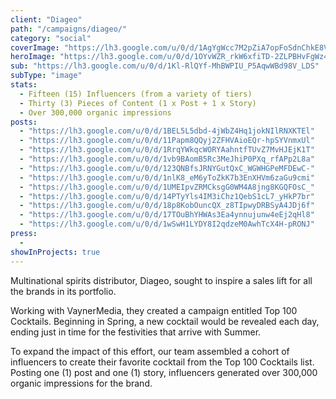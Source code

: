```yaml
---
client: "Diageo"
path: "/campaigns/diageo/"
category: "social"
coverImage: "https://lh3.google.com/u/0/d/1AgYgWcc7M2pZiA7opFoSdnChkE8VyQXK"
heroImage: "https://lh3.google.com/u/0/d/1OYvWZR_rkW6xfiTD-2ZLPBHvFgWz4F5E"
sub: "https://lh3.google.com/u/0/d/1Kl-RlQYf-MhBWPIU_P5AqwWBd98V_LDS"
subType: "image"
stats:
  - Fifteen (15) Influencers (from a variety of tiers)
  - Thirty (3) Pieces of Content (1 x Post + 1 x Story)
  - Over 300,000 organic impressions
posts:
  - "https://lh3.google.com/u/0/d/1BEL5L5dbd-4jWbZ4Hq1jokNIlRNXKTEl"
  - "https://lh3.google.com/u/0/d/11Papm8QQyj2ZFHVAioEQr-hpSYVnmxUl"
  - "https://lh3.google.com/u/0/d/1RrqYWkqcWORYAahntfTUvZ7MvHJEjK1T"
  - "https://lh3.google.com/u/0/d/1vb9BAomB5Rc3MeJhiP0PXq_rfAPp2L8a"
  - "https://lh3.google.com/u/0/d/123QNBfsJRNYGutQxC_WGWHGPeMFDEwC-"
  - "https://lh3.google.com/u/0/d/1nlK8_eM6yToZkK7b3EnXHVm6zaGu9cmi"
  - "https://lh3.google.com/u/0/d/1UMEIpvZRMCksgG0WM4A8jng8KGQFOsC_"
  - "https://lh3.google.com/u/0/d/14PTyYls4IM3iChz1QebS1cL7_yHkP7br"
  - "https://lh3.google.com/u/0/d/18p8KobOuncQX_z8TIpwyDRBSyA4JDj6f"
  - "https://lh3.google.com/u/0/d/17TOuBhYHWAs3Ea4ynnujunw4eEj2qHl8"
  - "https://lh3.google.com/u/0/d/1wSwH1LYDY8I2qdzeM0AwhTcX4H-pRONJ"
press:
  -
showInProjects: true
---
```


Multinational spirits distributor, Diageo, sought to inspire a sales lift for all the brands in its portfolio.

Working with VaynerMedia, they created a campaign entitled Top 100 Cocktails. Beginning in Spring, a new cocktail would be revealed each day, ending just in time for the festivities that arrive with Summer.

To expand the impact of this effort, our team assembled a cohort of influencers to create their favorite cocktail from the Top 100 Cocktails list. Posting one (1) post and one (1) story, influencers generated over 300,000 organic impressions for the brand.
